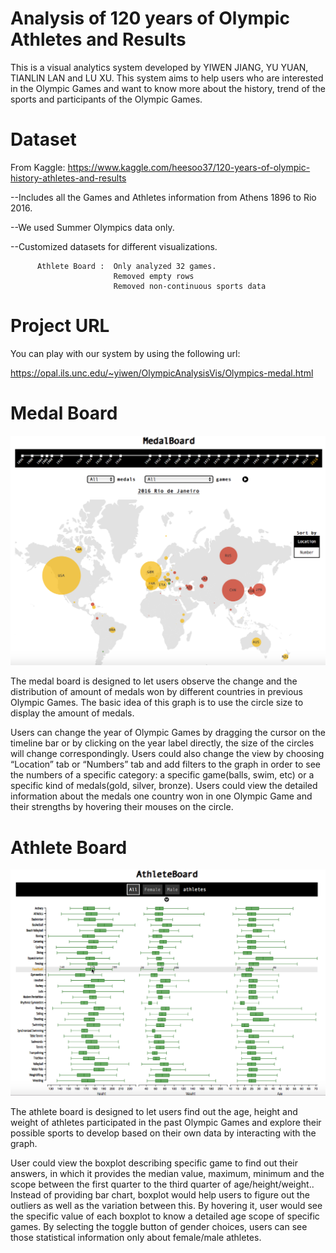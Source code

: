# Analysis of 120 years of Olympic Athletes and Results

This is a visual analytics system developed by YIWEN JIANG, YU YUAN, TIANLIN LAN and LU XU. This system aims to help users who are interested in the Olympic Games and want to know more about the history, trend of the sports and participants of the Olympic Games.

# Dataset
From Kaggle: 	https://www.kaggle.com/heesoo37/120-years-of-olympic-history-athletes-and-results

--Includes all the Games and Athletes information from Athens 1896 to Rio 2016. 

--We used Summer Olympics data only.

--Customized datasets for different visualizations.

          Athlete Board :  Only analyzed 32 games.
                           Removed empty rows
                           Removed non-continuous sports data



# Project URL

You can play with our system by using the following url:

https://opal.ils.unc.edu/~yiwen/OlympicAnalysisVis/Olympics-medal.html


# Medal Board
![alt text](https://github.com/xlulu/inls641_OlympicAnalysisVis/blob/master/Medal%20Board%20screenshot.png)


The medal board is designed to let users observe the change and the distribution of amount of medals won by different countries in previous Olympic Games. The basic idea of this graph is to use the circle size to display the amount of medals.

Users can change the year of Olympic Games by dragging the cursor on the timeline bar or by clicking on the year label directly, the size of the circles will change correspondingly. Users could also change the view by choosing “Location” tab or “Numbers” tab and add filters to the graph in order to see the numbers of a specific category: a specific game(balls, swim, etc) or a specific kind of medals(gold, silver, bronze). Users could view the detailed information about the medals one country won in one Olympic Game and their strengths by hovering their mouses on the circle.

# Athlete Board
![alt text](https://github.com/xlulu/inls641_OlympicAnalysisVis/blob/master/Athlete%20Board%20screenshot.png)


The athlete board is designed to let users find out the age, height and weight of athletes participated in the past Olympic Games and explore their possible sports to develop based on their own data by interacting with the graph.

User could view the boxplot describing specific game to find out their answers, in which it provides the median value, maximum, minimum and the scope between the first quarter to the third quarter of age/height/weight.. Instead of providing bar chart, boxplot would help users to figure out the outliers as well as the variation between this. By hovering it, user would see the specific value of each boxplot to know a detailed age scope of specific games. By selecting the toggle button of gender choices, users can see those statistical information only about female/male athletes.

